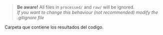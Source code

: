 >**Be aware!** All files in `processed/` and `raw/` will be ignored.\
*If you want to change this behaviour (not recommended) modify the .gitignore file*

Carpeta que contiene los resultados del codigo.